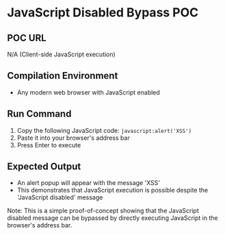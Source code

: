 # JavaScript Disabled Bypass POC

## POC URL
N/A (Client-side JavaScript execution)

## Compilation Environment
- Any modern web browser with JavaScript enabled

## Run Command
1. Copy the following JavaScript code: `javascript:alert('XSS')`
2. Paste it into your browser's address bar
3. Press Enter to execute

## Expected Output
- An alert popup will appear with the message 'XSS'
- This demonstrates that JavaScript execution is possible despite the 'JavaScript disabled' message

Note: This is a simple proof-of-concept showing that the JavaScript disabled message can be bypassed by directly executing JavaScript in the browser's address bar.